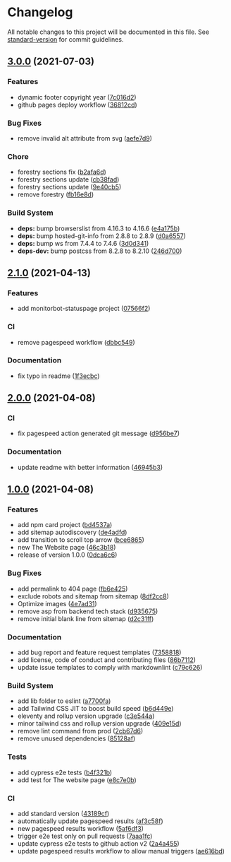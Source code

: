 # Changelog

All notable changes to this project will be documented in this file. See [standard-version](https://github.com/conventional-changelog/standard-version) for commit guidelines.

## [3.0.0](https://github.com/inigochoa/inigochoa.me/compare/v2.1.0...v3.0.0) (2021-07-03)


### Features

* dynamic footer copyright year ([7c016d2](https://github.com/inigochoa/inigochoa.me/commit/7c016d2da6659f69264158795347f609fb207d7c))
* github pages deploy workflow ([36812cd](https://github.com/inigochoa/inigochoa.me/commit/36812cd67a5ef01b6996529b260dce8a6976ba3c))


### Bug Fixes

* remove invalid alt attribute from svg ([aefe7d9](https://github.com/inigochoa/inigochoa.me/commit/aefe7d97bf7ee7daa697d0664b4fa5f4d28e49d3))


### Chore

* forestry sections fix ([b2afa6d](https://github.com/inigochoa/inigochoa.me/commit/b2afa6dce612ebad55760b5160c54a8bacb08a66))
* forestry sections update ([cb38fad](https://github.com/inigochoa/inigochoa.me/commit/cb38fad18f9fd04fc7527ece2730c66008c22f21))
* forestry sections update ([9e40cb5](https://github.com/inigochoa/inigochoa.me/commit/9e40cb5f60930f23ba378662f061a1a29a67de14))
* remove forestry ([fb16e8d](https://github.com/inigochoa/inigochoa.me/commit/fb16e8db95d8bf83d7c929c6c400251c696efe85))


### Build System

* **deps:** bump browserslist from 4.16.3 to 4.16.6 ([e4a175b](https://github.com/inigochoa/inigochoa.me/commit/e4a175b7c1b40cf8708a84f4d3f1783b925e147d))
* **deps:** bump hosted-git-info from 2.8.8 to 2.8.9 ([d0a6557](https://github.com/inigochoa/inigochoa.me/commit/d0a6557958562bf97d9581f7c5a8fbf78af9f96c))
* **deps:** bump ws from 7.4.4 to 7.4.6 ([3d0d341](https://github.com/inigochoa/inigochoa.me/commit/3d0d341404b07a452b53b8ae6dcd01fc80888263))
* **deps-dev:** bump postcss from 8.2.8 to 8.2.10 ([246d700](https://github.com/inigochoa/inigochoa.me/commit/246d700853678b0b97251a53a873e9d82ba1cc11))

## [2.1.0](https://github.com/inigochoa/inigochoa.me/compare/v2.0.0...v2.1.0) (2021-04-13)


### Features

* add monitorbot-statuspage project ([07566f2](https://github.com/inigochoa/inigochoa.me/commit/07566f2a59252c3ddf3e21ad0cf48ab426e91ce0))


### CI

* remove pagespeed workflow ([dbbc549](https://github.com/inigochoa/inigochoa.me/commit/dbbc54979e966050f998227c9501773482a81342))


### Documentation

* fix typo in readme ([1f3ecbc](https://github.com/inigochoa/inigochoa.me/commit/1f3ecbc5cf0eee6f399071f840b93d8c4d99c794))

## [2.0.0](https://github.com/inigochoa/inigochoa.me/compare/v1.0.0...v2.0.0) (2021-04-08)


### CI

* fix pagespeed action generated git message ([d956be7](https://github.com/inigochoa/inigochoa.me/commit/d956be768638fc8752e773a2cdc3cd13d77318fb))


### Documentation

* update readme with better information ([46945b3](https://github.com/inigochoa/inigochoa.me/commit/46945b3b224c2b799ca567fa085115bc9fd845b7))

## [1.0.0](https://github.com/inigochoa/inigochoa.me/compare/v0.0.0...v1.0.0) (2021-04-08)


### Features

* add npm card project ([bd4537a](https://github.com/inigochoa/inigochoa.me/commit/bd4537a46381d3a1e625dabdf39702bd4f06b6cc))
* add sitemap autodiscovery ([de4adfd](https://github.com/inigochoa/inigochoa.me/commit/de4adfd75e35ebbafad12c2ddc2dd9f9f5dfca26))
* add transition to scroll top arrow ([bce6865](https://github.com/inigochoa/inigochoa.me/commit/bce68658513f1e970dace1e032a47ad4485695e7))
* new The Website page ([46c3b18](https://github.com/inigochoa/inigochoa.me/commit/46c3b18a6a92bc682292b31666431361d40bd0df))
* release of version 1.0.0 ([0dca6c6](https://github.com/inigochoa/inigochoa.me/commit/0dca6c6043ca1d8cc3343b3538e6a42b8d450e70))


### Bug Fixes

* add permalink to 404 page ([fb6e425](https://github.com/inigochoa/inigochoa.me/commit/fb6e425e5b9554b71d662894c75eff9e322ec6d2))
* exclude robots and sitemap from sitemap ([8df2cc8](https://github.com/inigochoa/inigochoa.me/commit/8df2cc8869354330e1872dbcd25d9a4531f7d8b9))
* Optimize images ([4e7ad31](https://github.com/inigochoa/inigochoa.me/commit/4e7ad311956c547bb49c143b9019d23568ed5858))
* remove asp from backend tech stack ([d935675](https://github.com/inigochoa/inigochoa.me/commit/d935675dfb6d84e8b0844b352baf24effeffba52))
* remove initial blank line from sitemap ([d2c31ff](https://github.com/inigochoa/inigochoa.me/commit/d2c31ffd6e1009e4714ad34b94f1e33ba672206b))


### Documentation

* add bug report and feature request templates ([7358818](https://github.com/inigochoa/inigochoa.me/commit/7358818f96c7461bfdadaff2c1ccaef4f78dfd65))
* add license, code of conduct and contributing files ([86b7112](https://github.com/inigochoa/inigochoa.me/commit/86b7112822ba9a683bb7de966afacb2aa8a67586))
* update issue templates to comply with markdownlint ([c79c626](https://github.com/inigochoa/inigochoa.me/commit/c79c6265f437bfb241920cdb3a17ecb50c4222f2))


### Build System

* add lib folder to eslint ([a7700fa](https://github.com/inigochoa/inigochoa.me/commit/a7700fab9b70efa326962ab2ef1f185955962007))
* add Tailwind CSS JIT to boost build speed ([b6d449e](https://github.com/inigochoa/inigochoa.me/commit/b6d449ee2cbd59374be5c5c47d54dd357d7f7a13))
* eleventy and rollup version upgrade ([c3e544a](https://github.com/inigochoa/inigochoa.me/commit/c3e544a39d92b433098a7090dbdb5ea77ee99f78))
* minor tailwind css and rollup version upgrade ([409e15d](https://github.com/inigochoa/inigochoa.me/commit/409e15d0365f88effacafee4f59f75153c6bca72))
* remove lint command from prod ([2cb67d6](https://github.com/inigochoa/inigochoa.me/commit/2cb67d654d990ad3369f511aa3c777921a11aff6))
* remove unused dependencies ([85128af](https://github.com/inigochoa/inigochoa.me/commit/85128af9fe9d98ff93dbc33528dad73cfc555780))


### Tests

* add cypress e2e tests ([b4f321b](https://github.com/inigochoa/inigochoa.me/commit/b4f321b2de06eee89ecf3abbd51a8d8c1191e524))
* add test for The website page ([e8c7e0b](https://github.com/inigochoa/inigochoa.me/commit/e8c7e0b158d628ed4abb4c4af3ab287b1832c35c))


### CI

* add standard version ([43189cf](https://github.com/inigochoa/inigochoa.me/commit/43189cf2ae9a5f6a7c92eca6b38278480b22ec78))
* automatically update pagespeed results ([af3c58f](https://github.com/inigochoa/inigochoa.me/commit/af3c58ff5d119c3c19dcf7ab0e12ad1ff07a4b0e))
* new pagespeed results workflow ([5af6df3](https://github.com/inigochoa/inigochoa.me/commit/5af6df3fd48154aad8b3a380146b2f9a618c3307))
* trigger e2e test only on pull requests ([7aaa1fc](https://github.com/inigochoa/inigochoa.me/commit/7aaa1fcbd8814572fa071595729fa49aac65c4f4))
* update cypress e2e tests to github action v2 ([2a4a455](https://github.com/inigochoa/inigochoa.me/commit/2a4a45589663554e7ae60ac591d64ab55e625751))
* update pagespeed results workflow to allow manual triggers ([ae616bd](https://github.com/inigochoa/inigochoa.me/commit/ae616bd20d9519ed70263f716dc1ebe215dc331b))
